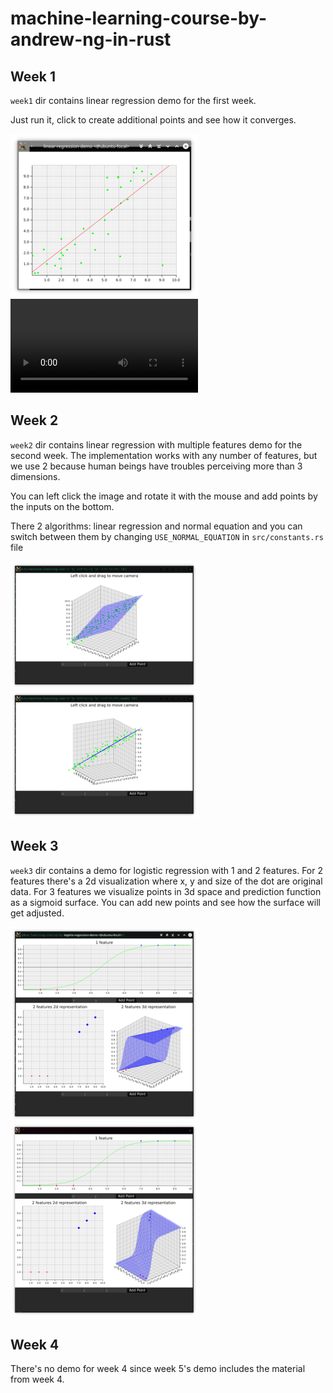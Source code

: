# machine-learning-course-by-andrew-ng-in-rust

## Week 1

`week1` dir contains linear regression demo for the first week.

Just run it, click to create additional points and see how it converges.

![a screenshot of the UI](https://github.com/DevAlone/machine-learning-course-by-andrew-ng-in-rust/blob/master/assets/week1/1.300x.png?raw=true)
![a video of the UI](https://github.com/DevAlone/machine-learning-course-by-andrew-ng-in-rust/blob/master/assets/week1/2.webm?raw=true)

## Week 2

`week2` dir contains linear regression with multiple features demo for the second week. The implementation works with
any number of features, but we use 2 because human beings have troubles perceiving more than 3 dimensions.

You can left click the image and rotate it with the mouse and add points by the inputs on the bottom.

There 2 algorithms: linear regression and normal equation and you can switch between them by
changing `USE_NORMAL_EQUATION` in `src/constants.rs` file

![a screenshot of the UI](https://github.com/DevAlone/machine-learning-course-by-andrew-ng-in-rust/blob/master/assets/week2/1.300x.png?raw=true)
![a screenshot of the UI](https://github.com/DevAlone/machine-learning-course-by-andrew-ng-in-rust/blob/master/assets/week2/2.300x.png?raw=true)

## Week 3

`week3` dir contains a demo for logistic regression with 1 and 2 features. For 2 features there's a 2d visualization
where x, y and size of the dot are original data. For 3 features we visualize points in 3d space and prediction function
as a sigmoid surface. You can add new points and see how the surface will get adjusted.

![a screenshot of the UI](https://github.com/DevAlone/machine-learning-course-by-andrew-ng-in-rust/blob/master/assets/week3/1.300x.png?raw=true)
![a screenshot of the UI](https://github.com/DevAlone/machine-learning-course-by-andrew-ng-in-rust/blob/master/assets/week3/2.300x.png?raw=true)

## Week 4

There's no demo for week 4 since week 5's demo includes the material from week 4.

